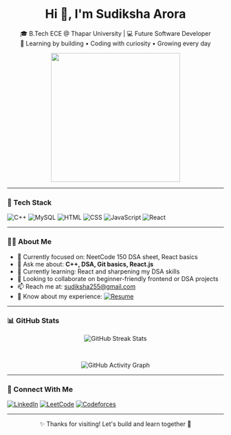 <h1 align="center"> Hi 👋, I'm Sudiksha Arora </h1>

<p align="center">
  🎓 B.Tech ECE @ Thapar University | 💻 Future Software Developer <br>
  🌱 Learning by building • Coding with curiosity • Growing every day
</p>

<p align="center">
  <img src="https://camo.githubusercontent.com/37abae1350fe3344aebaaebfba4227dfa1ee6e8cf55efed02329fbe00dbf63c1/68747470733a2f2f6d656469612e74656e6f722e636f6d2f696d616765732f37646234656161336534373237326338653538656530313866633339306237642f74656e6f722e676966" width="300">
</p>

---

### 🚀 Tech Stack  
![C++](https://img.shields.io/badge/C++-00599C?style=for-the-badge&logo=cplusplus&logoColor=white)
![MySQL](https://img.shields.io/badge/MySQL-00000F?style=for-the-badge&logo=mysql&logoColor=white)
![HTML](https://img.shields.io/badge/HTML5-E34F26?style=for-the-badge&logo=html5&logoColor=white)
![CSS](https://img.shields.io/badge/CSS3-1572B6?style=for-the-badge&logo=css3&logoColor=white)
![JavaScript](https://img.shields.io/badge/JavaScript-F7DF1E?style=for-the-badge&logo=javascript&logoColor=black)
![React](https://img.shields.io/badge/React-20232A?style=for-the-badge&logo=react&logoColor=61DAFB)

---

### 🙋‍♀️ About Me
- 📌 Currently focused on: NeetCode 150 DSA sheet, React basics  
- 💬 Ask me about: **C++, DSA, Git basics, React.js**  
- 🚀 Currently learning: React and sharpening my DSA skills  
- 🤝 Looking to collaborate on beginner-friendly frontend or DSA projects  
- 📫 Reach me at: [sudiksha255@gmail.com](mailto:sudiksha255@gmail.com)  
- 📄 Know about my experience: [![Resume](https://img.shields.io/badge/View%20Resume-blue?style=flat-square&logo=readthedocs)](https://1drv.ms/w/c/b56e0d5f19565796/EQxjJOHYlSpFtCQhOvx2584BElKSjmosByOm-AS_g11KOQ?e=Ec03E6)


---

### 📊 GitHub Stats


<p align="center">
  <!-- 1. GitHub Streak Stats with vibrant theme -->
  <img
    src="https://github-readme-streak-stats.herokuapp.com/?user=sudiksha255&theme=highcontrast&hide_border=false&background=0d1117&ring=ff79c6&fire=50fa7b&currStreakLabel=bd93f9"
    alt="GitHub Streak Stats"
  />
</p>

<br><!-- Adds vertical spacing -->

<p align="center">
  <!-- 2. Contribution Graph with custom colors -->
  <img
    src="https://github-readme-activity-graph.vercel.app/graph?username=sudiksha255&bg_color=0d1117&color=ff79c6&line=8be9fd&point=50fa7b&area=true&hide_border=true"
    alt="GitHub Activity Graph"
  />
</p>




---

### 🔗 Connect With Me

[![LinkedIn](https://img.shields.io/badge/LinkedIn-blue?style=for-the-badge&logo=linkedin)](https://www.linkedin.com/in/sudiksha255/)
[![LeetCode](https://img.shields.io/badge/LeetCode-FFA116?style=for-the-badge&logo=leetcode&logoColor=white)](https://leetcode.com/u/sudiksha255/)
[![Codeforces](https://img.shields.io/badge/Codeforces-1F8ACB?style=for-the-badge)](https://codeforces.com/profile/sudiksha255)

---

<p align="center">
  ✨ Thanks for visiting! Let's build and learn together 🚀
</p>
